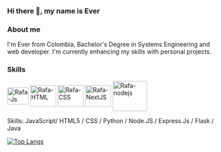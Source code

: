 ### Hi there 👋, my name is Ever

### About me
I'm Ever from Colombia, Bachelor's Degree in Systems Engineering and web developer. I'm currently enhancing my skills with personal projects.


### Skills
<div>
  <img align="center" alt="Rafa-Js" height="40" width="50" src="https://cdn.jsdelivr.net/gh/devicons/devicon/icons/javascript/javascript-original.svg">
  <img align="center" alt="Rafa-HTML" height="50" width="60" src="https://cdn.jsdelivr.net/gh/devicons/devicon/icons/html5/html5-original-wordmark.svg">
  <img align="center" alt="Rafa-CSS" height="50" width="60" src="https://cdn.jsdelivr.net/gh/devicons/devicon/icons/css3/css3-original-wordmark.svg">
<!--   <img align="center" alt="Rafa-React" height="50" width="60" src="https://cdn.jsdelivr.net/gh/devicons/devicon/icons/react/react-original-wordmark.svg"> -->
  <img align="center" alt="Rafa-NextJS" height="50" width="60" src="https://cdn.jsdelivr.net/gh/devicons/devicon/icons/nextjs/nextjs-original-wordmark.svg">
<!--   <img align="center" alt="styled-components" height="70" width="80" src="https://www.styled-components.com/atom.png"> -->
<!--   <img align="center" alt="Rafa-tailwindcss" height="80" width="90" src="https://cdn.jsdelivr.net/gh/devicons/devicon/icons/tailwindcss/tailwindcss-original-wordmark.svg"> -->
  <img align="center" alt="Rafa-nodejs" height="70" width="80" src="https://cdn.jsdelivr.net/gh/devicons/devicon/icons/nodejs/nodejs-plain-wordmark.svg" />
</div>
  

Skills: JavaScript/ HTML5 / CSS / Python / Node.JS / Express.Js / Flask / Java







[![Top Langs](https://github-readme-stats.vercel.app/api/top-langs/?username=G-nava&layout=compact)](https://github.com/G-nava/github-readme-stats)

